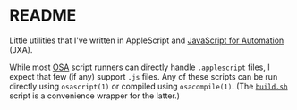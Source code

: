README
======

Little utilities that I've written in AppleScript and [JavaScript for
Automation][JXA] (JXA).

While most [OSA][] script runners can directly handle `.applescript`
files, I expect that few (if any) support `.js` files. Any of these
scripts can be run directly using `osascript(1)` or compiled using
`osacompile(1)`. (The [`build.sh`][build] script is a convenience
wrapper for the latter.)

[build]: build.sh
[JXA]: https://developer.apple.com/library/archive/releasenotes/InterapplicationCommunication/RN-JavaScriptForAutomation
    "JavaScript for Automation Release Notes - Apple Developer Documentation Archive"
[OSA]: https://developer.apple.com/library/archive/documentation/AppleScript/Conceptual/AppleScriptX/Concepts/osa.html
    "Open Scripting Architecture - AppleScript Overview - Apple Developer Documentation Archive"
